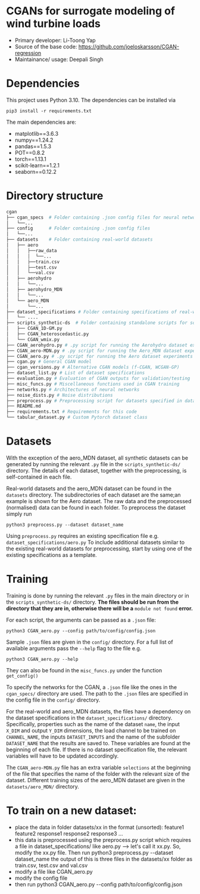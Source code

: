 # CGANs for surrogate modeling of wind turbine loads

- Primary developer: Li-Toong Yap
- Source of the base code: https://github.com/joeloskarsson/CGAN-regression
- Maintainance/ usage: Deepali Singh

# Dependencies
This project uses Python 3.10. The dependencies can be installed via

```
pip3 install -r requirements.txt
```

The main dependencies are:

- matplotlib==3.6.3
- numpy==1.24.2
- pandas==1.5.3
- POT==0.8.2
- torch==1.13.1
- scikit-learn==1.2.1
- seaborn==0.12.2

# Directory structure

```bash
cgan
├── cgan_specs  # Folder containing .json config files for neural network architecture of CGANs 
│   └──...       
├── config      # Folder containing .json config files
│   └──... 
├── datasets    # Folder containing real-world datasets
│   ├── aero
│   │	├──raw_data
│   │	│  └──...
│   │	├──train.csv
│   │	├──test.csv
│   │	└──val.csv
│   ├── aerohydro
│   │	└──...
│   ├── aerohydro_MDN
│   │	└──...
│   └── aero_MDN
│   	└──...
├── dataset_specifications # Folder containing specifications of real-world datasets
│   └── ....
├── scripts_synthetic-ds  # Folder containing standalone scripts for some synthetic datasets
│   ├── CGAN_1D-GM.py
│   ├── CGAN_heteroscedastic.py
│   └── CGAN_wmix.py
├── CGAN_aerohydro.py # .py script for running the Aerohydro dataset experiments
├── CGAN_aero-MDN.py # .py script for running the Aero_MDN dataset experiments
├── CGAN_aero.py # .py script for running the Aero dataset experiments
├── cgan.py # General CGAN model
├── cgan_versions.py # Alternative CGAN models (f-CGAN, WCGAN-GP)
├── dataset_list.py # List of dataset specifications
├── evaluation.py # Evaluation of CGAN outputs for validation/testing
├── misc_funcs.py # Miscellaneous functions used in CGAN training
├── networks.py # Architectures of neural networks
├── noise_dists.py # Noise distributions
├── preprocess.py # Preprocessing script for datasets specified in dataset_list.py
├── README.md
├── requirements.txt # Requirements for this code
└── tabular_dataset.py # Custom Pytorch dataset class

```
# Datasets
With the exception of the aero_MDN dataset, all synthetic datasets can be generated by running the relevant 
`.py`
file in the `scripts_synthetic-ds/` directory. The details of each dataset, together with the preprocessing, is self-contained in each file. 

Real-world datasets and the aero_MDN dataset can be found in the `datasets` directory. The subdirectories of each dataset are the same;an example is shown for the Aero dataset. The raw data and the preprocessed (normalised) data can be found in each folder. To preprocess the dataset simply run

```
python3 preprocess.py --dataset dataset_name
```
Using `preprocess.py` requires an existing specification file e.g. `dataset_specifications/aero.py`
To include additional datasets similar to the existing real-world datasets for preprocessing, start by using one of the existing specifications as a template. 

# Training
Training is done by running the relevant `.py` files in the main directory or in the `scripts_synthetic-ds/` directory. **The files should be run from the directory that they are in, otherwise there will be a** `module not found` **error.** 

For each script, the arguments can be passed as a `.json` file:
```
python3 CGAN_aero.py --config path/to/config/config.json
```
Sample `.json` files are given in the `config/` directory. For a full list of available arguments pass the `--help` flag to the file e.g.
```
python3 CGAN_aero.py --help
```
They can also be found in the `misc_funcs.py` under the function `get_config()` 

To specify the networks for the CGAN, a `.json` file like the ones in the `cgan_specs/` directory are used. The path to the `.json` files are specified in the config file in the `config/` directory.

For the real-world and aero_MDN datasets, the files have a dependency on the dataset specifications in the `dataset_specifications/` directory. Specifically, properties such as the name of the dataset `name`, the input `X_DIM` and output `Y_DIM` dimensions, the load channel to be trained on `CHANNEL_NAME`, the inputs `DATASET_INPUTS` and the name of the subfolder `DATASET_NAME` that the results are saved to. 
These variables are found at the beginning of each file. If there is no dataset specification file, the relevant variables will have to be updated accordingly.

The `CGAN_aero-MDN.py` file has an extra variable `selections` at the beginning of the file that specifies the name of the folder with the relevant size of the dataset. Different training sizes of the aero_MDN dataset are given in the `datasets/aero_MDN/` directory.

# To train on a new dataset:
 - place the data in folder datasets/xx in the format (unsorted):
 	feature1 feature2 response1 response2 response3 ...
 - this data is preprocessed using the preprocess.py script which requires a file in dataset_specifications/ like aero.py --> let's call it xx.py. So, modify the xx.py file. Then run 
 	python3 preprocess.py --dataset dataset_name
 	the output of this is three files in the datasets/xx folder as train.csv, test.csv and val.csv
 - modify a file like CGAN_aero.py
 - modify the config file
 - then run 
 	python3 CGAN_aero.py --config path/to/config/config.json
 	
 
